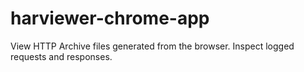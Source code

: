 harviewer-chrome-app
====================

View HTTP Archive files generated from the browser. Inspect logged requests and responses.
